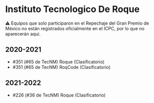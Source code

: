 # Instituto Tecnologico De Roque

:warning: Equipos que solo participaron en el Repechaje del Gran Premio de México no están registrados oficialmente en el ICPC, por lo que no aparecerán aquí.

## 2020-2021

- #351 (#65 de TecNM) Roque (Clasificatorio)
- #351 (#65 de TecNM) RoqCode (Clasificatorio)

## 2021-2022

- #226 (#36 de TecNM) Roque (Clasificatorio)


